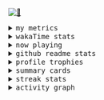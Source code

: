 [![🐙](https://hits.seeyoufarm.com/api/count/incr/badge.svg?url=https%3A%2F%2Fgithub.com%2Fktnkk%2Fhit-counter&count_bg=%23070707&title_bg=%23070707&icon=&icon_color=%23E7E7E7&title=visitors&edge_flat=true)](https://hits.seeyoufarm.com)

<details>
  <summary> <samp>my metrics</samp></summary>
  
  <br>
  
 ![🐳](https://github.com/kkhys/kkhys/blob/main/github-metrics.svg)
  
  ***
</details>

<details>
  <summary> <samp>wakaTime stats</samp></summary>
  
  <br>
  
<!--START_SECTION:waka-->
![Code Time](http://img.shields.io/badge/Code%20Time-4%2C410%20hrs%2049%20mins-blue)

**🐱 My GitHub Data** 

> 📦 5.1 MB Used in GitHub's Storage 
 > 
> 💼 Opted to Hire
 > 
> 📜 9 Public Repositories 
 > 
> 🔑 23 Private Repositories 
 > 
**I'm an Early 🐤** 

```text
🌞 Morning                8681 commits        ███████░░░░░░░░░░░░░░░░░░   27.68 % 
🌆 Daytime                7027 commits        ██████░░░░░░░░░░░░░░░░░░░   22.40 % 
🌃 Evening                13239 commits       ███████████░░░░░░░░░░░░░░   42.21 % 
🌙 Night                  2419 commits        ██░░░░░░░░░░░░░░░░░░░░░░░   07.71 % 
```
📅 **I'm Most Productive on Sunday** 

```text
Monday                   3892 commits        ███░░░░░░░░░░░░░░░░░░░░░░   12.41 % 
Tuesday                  4307 commits        ███░░░░░░░░░░░░░░░░░░░░░░   13.73 % 
Wednesday                4262 commits        ███░░░░░░░░░░░░░░░░░░░░░░   13.59 % 
Thursday                 4269 commits        ███░░░░░░░░░░░░░░░░░░░░░░   13.61 % 
Friday                   4473 commits        ████░░░░░░░░░░░░░░░░░░░░░   14.26 % 
Saturday                 4695 commits        ████░░░░░░░░░░░░░░░░░░░░░   14.97 % 
Sunday                   5468 commits        ████░░░░░░░░░░░░░░░░░░░░░   17.43 % 
```


📊 **This Week I Spent My Time On** 

```text
🕑︎ Time Zone: Asia/Tokyo

💬 Programming Languages: 
Other                    46 hrs 3 mins       █████████████████████░░░░   83.25 % 
MDX                      5 hrs 18 mins       ██░░░░░░░░░░░░░░░░░░░░░░░   09.60 % 
Java                     2 hrs 3 mins        █░░░░░░░░░░░░░░░░░░░░░░░░   03.73 % 
SQL                      1 hr 13 mins        █░░░░░░░░░░░░░░░░░░░░░░░░   02.21 % 
YAML                     15 mins             ░░░░░░░░░░░░░░░░░░░░░░░░░   00.47 % 

🔥 Editors: 
Chrome                   46 hrs 3 mins       █████████████████████░░░░   83.25 % 
WebStorm                 5 hrs 45 mins       ███░░░░░░░░░░░░░░░░░░░░░░   10.42 % 
IntelliJ IDEA            3 hrs 16 mins       █░░░░░░░░░░░░░░░░░░░░░░░░   05.93 % 
DataGrip                 13 mins             ░░░░░░░░░░░░░░░░░░░░░░░░░   00.40 % 

💻 Operating System: 
Mac                      55 hrs 16 mins      █████████████████████████   99.92 % 
Windows                  2 mins              ░░░░░░░░░░░░░░░░░░░░░░░░░   00.08 % 
```


 Last Updated on 2024/08/17 18:40:26 UTC
<!--END_SECTION:waka-->
  
  ***
</details>


<details>
  <summary> <samp>now playing</samp></summary>
  
  <br>
 
 [![🐟](https://spotify-github-profile.vercel.app/api/view?uid=31ryofms4dnv7mrohhepo4c4zgqu&cover_image=true&theme=default&show_offline=false&background_color=121212&bar_color=53b14f&bar_color_cover=false)](https://open.spotify.com/user/31ryofms4dnv7mrohhepo4c4zgqu)
  
  ***
</details>

<details>
  <summary> <samp>github readme stats</samp></summary>
  
  <br>
  
 <p align="left"> 
  <img alt="🐠" src="https://github-readme-stats.vercel.app/api?username=kkhys&count_private=true&show_icons=true&theme=dark&include_all_commits=true" />
  <img alt="🐟" src="https://github-readme-stats.vercel.app/api/top-langs/?username=kkhys&layout=compact&theme=dark&langs_count=10&hide=HTML,CSS,SCSS" />
</p>
  
  ***
</details>

<details>
  <summary> <samp>profile trophies</samp></summary>
  
  <br>
  
  [![🐬](https://github-profile-trophy.vercel.app/?username=kkhys&rank=SECRET,SSS,SS,S,AAA,AA,A&theme=darkhub&row=1&margin-w=10&no-bg=true)](https://github.com/ryo-ma/github-profile-trophy)
  
  ***
</details>

<details>
  <summary> <samp>summary cards</samp></summary>
  
  <br>
  
  ![🐋](https://github-profile-summary-cards.vercel.app/api/cards/profile-details?username=kkhys&theme=github_dark)
  ![🦑](https://github-profile-summary-cards.vercel.app/api/cards/repos-per-language?username=kkhys&theme=github_dark)
  ![🦭](https://github-profile-summary-cards.vercel.app/api/cards/most-commit-language?username=kkhys&theme=github_dark)
  ![🦀](https://github-profile-summary-cards.vercel.app/api/cards/stats?username=kkhys&theme=github_dark)
  ![🦈](https://github-profile-summary-cards.vercel.app/api/cards/productive-time?username=kkhys&theme=github_dark)
  
  ***
</details>

<details>
  <summary> <samp>streak stats</samp></summary>
  
  <br>
  
  [![🐠](http://github-readme-streak-stats.herokuapp.com?user=kkhys&theme=dark)](https://git.io/streak-stats)
  
  ***
</details>

<details>
  <summary> <samp>activity graph</samp></summary>
  
  <br>
  
  [![🐡](https://github-readme-activity-graph.vercel.app/graph?username=kkhys&theme=xcode)](https://github.com/ashutosh00710/github-readme-activity-graph)
  
  ***
</details>
